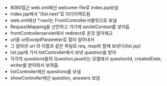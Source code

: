

   * 8080접근 web.xml에선 welcome-file로 index.jsp보냄
   * index.jsp에서 “/list.next”로 리다이렉트됨
   * web.xml에선 *.next는 FrontController서블릿으로 보냄
   * RequestMapping을 선언하고 거기에 sevletContext를 넣어둠
   * frontControllerservlet에서 redirect로 온것 알아채고
   * url을 urlExceptParameter로 잘라 알아내서 
   * 그 잘라낸 url 의 이름과 같은 파일로 req, resp와 함께 보낸다(list.jsp)
   * list.jsp에 가서 listController에서 보낸 question을 받아
   * 각각의 questions들의 Question.java라는 모델에서 questionId, createdDate, writer를 받아와서 보여줌.
   * listController에선 questions를 보냄
   * showController에선 question, answers 보냄
